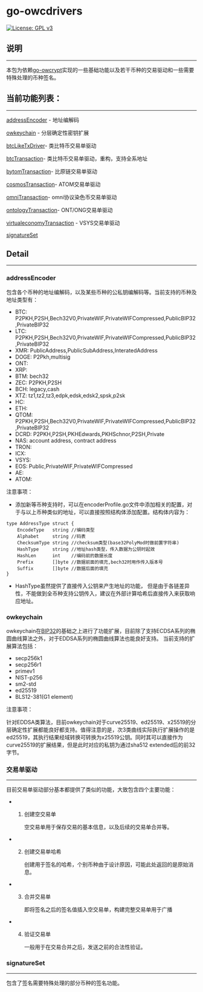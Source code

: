 # go-owcdrivers
[![License: GPL v3](https://img.shields.io/badge/License-GPLv3-blue.svg)](https://www.gnu.org/licenses/gpl-3.0)

##  说明
---
本包为依赖[go-owcrypt](https://github.com/nbit99/go-owcrypt)实现的一些基础功能以及若干币种的交易驱动和一些需要特殊处理的币种签名。
        

## 当前功能列表：
---

[addressEncoder](#addressEncoder) -  地址编解码

[owkeychain](#owkeychain) -  分层确定性密钥扩展

[btcLikeTxDriver](#btcLikeTxDriver)-  类比特币交易单驱动

[btcTransaction](#交易单驱动)-  类比特币交易单驱动，重构，支持全系地址

[bytomTransaction](#交易单驱动)-  比原链交易单驱动

[cosmosTransaction](#交易单驱动)-  ATOM交易单驱动

[omniTransaction](#交易单驱动)-  omni协议染色币交易单驱动

[ontologyTransaction](#交易单驱动)-  ONT/ONG交易单驱动

[virtualeconomyTransaction](#交易单驱动) -  VSYS交易单驱动

[signatureSet](#signatureSet)


## Detail
---

### addressEncoder
包含各个币种的地址编解码，以及某些币种的公私钥编解码等。当前支持的币种及地址类型有：
- BTC: P2PKH,P2SH,Bech32V0,PrivateWIF,PrivateWIFCompressed,PublicBIP32,PrivateBIP32
- LTC: P2PKH,P2SH,Bech32V0,PrivateWIF,PrivateWIFCompressed,PublicBIP32,PrivateBIP32
- XMR: PublicAddress,PublicSubAddress,InteratedAddress
- DOGE: P2Pkh,multisig
- ONT: 
- XRP:
- BTM: bech32
- ZEC: P2PKH,P2SH
- BCH: legacy,cash
- XTZ: tz1,tz2,tz3,edpk,edsk,edsk2,spsk,p2sk
- HC:
- ETH:
- QTOM: P2PKH,P2SH,Bech32V0,PrivateWIF,PrivateWIFCompressed,PublicBIP32,PrivateBIP32
- DCRD: P2PKH,P2SH,PKHEdwards,PKHSchnor,P2SH,Private
- NAS: account address, contract address
- TRON:
- ICX:
- VSYS:
- EOS: Public,PrivateWIF,PrivateWIFCompressed
- AE:
- ATOM:

注意事项：

- 添加新等币种支持时，可以在encoderProfile.go文件中添加相关的配置，对于与以上币种类似的地址，可以直接按照结构体添加配置。结构体内容为：
```
type AddressType struct {
	EncodeType   string //编码类型
	Alphabet     string //码表
	ChecksumType string //checksum类型(base32PolyMod时做前置字符串)
	HashType     string //地址hash类型，传入数据为公钥时起效
	HashLen      int    //编码前的数据长度
	Prefix       []byte //数据前面的填充,bech32时用作传入版本号
	Suffix       []byte //数据后面的填充
}
```
- HashType虽然提供了直接传入公钥来产生地址的功能， 但是由于各链差异性，不能做到全币种支持公钥传入，建议在外部计算哈希后直接传入来获取响应地址。

### owkeychain

owkeychain在[BIP32](https://github.com/bitcoin/bips/blob/master/bip-0032.mediawiki)的基础之上进行了功能扩展，目前除了支持ECDSA系列的椭圆曲线算法之外，对于EDDSA系列的椭圆曲线算法也能良好支持。
当前支持的扩展算法包括：

- secp256k1
- secp256r1
- primev1
- NIST-p256
- sm2-std
- ed25519
- BLS12-381(G1 element)

注意事项：

针对EDDSA类算法，目前owkeychain对于curve25519、ed25519、x25519的分层确定性扩展都能良好都支持。值得注意的是，次3类曲线实际执行扩展操作的是ed25519，其执行结果经域转换可转换为x25519公钥。同时其可以直接作为curve25519的扩展结果，但是此时对应的私钥为通过sha512 extended后的前32字节。


### 交易单驱动
---

目前交易单驱动部分基本都提供了类似的功能，大致包含四个主要功能：

- 1. 创建空交易单

        空交易单用于保存交易的基本信息，以及后续的交易单合并等。

- 2. 创建交易单哈希

        创建用于签名的哈希，个别币种由于设计原因，可能此处返回的是原始消息。

- 3. 合并交易单

        即将签名之后的签名值插入空交易单，构建完整交易单用于广播

- 4. 验证交易单

        一般用于在交易合并之后，发送之前的合法性验证。


### signatureSet
---

包含了签名需要特殊处理的部分币种的签名功能。
